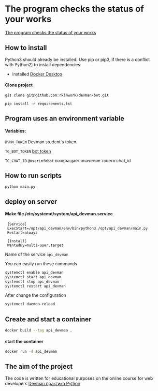 # The program checks the status of your works 

[The program checks the status of your works](https://dvmn.org/)

## How to install

Python3 should already be installed. 
Use pip or pip3, if there is a conflict with Python2) to install dependencies:

- Installed [Docker Desktop](https://www.docker.com/)

#### Clone project
```
git clone git@github.com:rkinwork/devman-bot.git
```

```
pip install -r requirements.txt
```

## Program uses an environment variable

#### Variables:

`DVMN_TOKEN` Devman student's token.

`TG_BOT_TOKEN`  [bot token](https://way23.ru/%D1%80%D0%B5%D0%B3%D0%B8%D1%81%D1%82%D1%80%D0%B0%D1%86%D0%B8%D1%8F-%D0%B1%D0%BE%D1%82%D0%B0-%D0%B2-telegram.html)

`TG_CHAT_ID` `@userinfobot` возвращает значение твоего chat_id


## How to run scripts

```
python main.py
```

## deploy on server
#### Make file  /etc/systemd/system/api_devman.service
```service
 [Service]
 ExecStart=/opt/api_devman/env/bin/python3 /opt/api_devman/main.py
 Restart=always

 [Install]
 WantedBy=multi-user.target
```
Name of the service `api_devman`

You can easily run these commands
```bash
systemctl enable api_devman
systemctl start api_devman
systemctl stop api_devman
systemctl restart api_devman
```

After change the configuration
```bash
systemctl daemon-reload
```
## Create and start a container

```bash
docker build --tag api_devman .
```
#### start the container

```bash
docker run -d api_devman
```


## The aim of the project 
The code is written for educational purposes on the online course for web developers [Devman практика Python](https://dvmn.org/)
